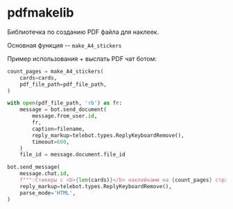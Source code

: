# pdfmakelib

Библиотечка по созданию PDF файла для наклеек.

Основная функция -- `make_A4_stickers`

Пример использования + выслать PDF чат ботом:

```python
count_pages = make_A4_stickers(
    cards=cards,
    pdf_file_path=pdf_file_path,
)

with open(pdf_file_path, 'rb') as fr:
    message = bot.send_document(
        message.from_user.id,
        fr,
        caption=filename,
        reply_markup=telebot.types.ReplyKeyboardRemove(),
        timeout=600,
    )
    file_id = message.document.file_id

bot.send_message(
    message.chat.id,
    f"""☝️Стикеры c <b>{len(cards)}</b> наклейками на {count_pages} страницах A4<br>(file_id={file_id})""",
    reply_markup=telebot.types.ReplyKeyboardRemove(),
    parse_mode='HTML',
)
```